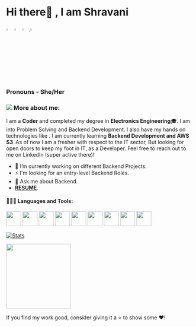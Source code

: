 

# Hi there👋 , I am Shravani
  
  [<img src="https://img.icons8.com/color/48/000000/linkedin.png" width="3.5%"/>](https://linkedin.com/in/shravani-gajbhiye-157516222/)
  [<img src="https://img.icons8.com/bubbles/50/4a90e2/domain.png" width="3.5%"/>](https://https://github.com/shravani170/)
  <a href="shravani170@gmail.com"> <img src="https://img.icons8.com/fluent/48/000000/gmail.png" width="3.5%"/> </a>
  [<img src="https://img.icons8.com/fluent/48/4a90e2/github.png" width="3.5%"/>](https://github.com/shravani170)
 
  
  
### Pronouns - She/Her 
  
### <img src="https://img.icons8.com/emoji/48/000000/man-technologyst.png"/> More about me:
  
I am a **Coder** and completed my degree in **Electronics Engineering**:mortar_board:. I am into Problem Solving and Backend Development. I also have my hands on technologies like . I am currently learning <b>Backend Development and AWS S3 </b>.As of now I am a fresher with respect to the IT sector, But looking for open doors to keep my foot in IT, as a Developer. Feel free to reach out to me on LinkedIn (super active there)!



- 🔭 I’m currently working on different Backend Projects.
- ⚡ I'm looking for an entry-level Backend Roles.
- 💬 Ask me about Backend.</b>
- <a href = "https://drive.google.com/file/d/1E7t4dwScx49-tiByQgzjfsQnxgZblSUc/view?usp=sharing"><b>RESUME</b></a>.
  
#### 👨🏻‍💻 Languages and Tools: <br />
<code><img height="40" src="/images/python.png"></code>
<code><img height="40" src="/images/js.png"></code>
<code><img height="40" src="/images/css.png"></code>
<code><img height="40" src="/images/html.png"></code>
<code><img height="40" src="/images/Express.png"></code>
<code><img height="40" src="/images/git.png"></code>
<code><img height="40" src="/images/mongoDb.png"></code>
<code><img height="40" src="/images/nodejs.png"></code>
<code><img height="40" src="/images/1280px-React-icon.svg.png"></code>


  
  [![Stats](https://github-readme-stats.vercel.app/api?username=shravani170&show_icons=true&theme=radical)](https://github-readme-stats.vercel.app/api?username=shravani170&show_icons=true&theme=radical)&nbsp; &nbsp; &nbsp; &nbsp; &nbsp; &nbsp; &nbsp; &nbsp; &nbsp; &nbsp; 
  
  
  <img height=175 align="center" src="https://github-readme-stats.vercel.app/api/top-langs/?username=shravani170&hide=c%23,powershell,java&title_color=2aa889&text_color=99d1ce&icon_color=2bbc8a&bg_color=0c1014&langs_count=8&layout=compact" />
  

 If you find my work good, consider giving it a ⭐ to show some ❤️!

